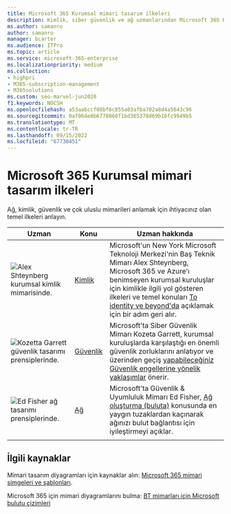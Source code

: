 ```yaml
---
title: Microsoft 365 Kurumsal mimari tasarım ilkeleri
description: Kimlik, siber güvenlik ve ağ uzmanlarından Microsoft 365 Kurumsal mimari tasarım ilkeleri hakkında bilgi edinin.
ms.author: samanro
author: samanro
manager: bcarter
ms.audience: ITPro
ms.topic: article
ms.service: microsoft-365-enterprise
ms.localizationpriority: medium
ms.collection:
- highpri
- M365-subscription-management
- M365solutions
ms.custom: seo-marvel-jun2020
f1.keywords: NOCSH
ms.openlocfilehash: a53aabccf08bf6c855a03afba702a8d4a5043c96
ms.sourcegitcommit: 0af064e8b6778060f1bd365378d69b16fc9949b5
ms.translationtype: MT
ms.contentlocale: tr-TR
ms.lasthandoff: 09/15/2022
ms.locfileid: "67730451"
---
```

# <a name="microsoft-365-enterprise-architecture-design-principles"></a>Microsoft 365 Kurumsal mimari tasarım ilkeleri

Ağ, kimlik, güvenlik ve çok uluslu mimarileri anlamak için ihtiyacınız olan temel ilkeleri anlayın.

| Uzman | Konu | Uzman hakkında |
|---------|---------|---------|
|![Alex Shteynberg kurumsal kimlik mimarisinde.](../media/solutions-architecture-center/identity-and-beyond-alex-shteynberg.jpg)   |    [Kimlik](identity-design-principles.md)     | Microsoft'un New York Microsoft Teknoloji Merkezi'nin Baş Teknik Mimarı Alex Shteynberg, Microsoft 365 ve Azure'ı benimseyen kurumsal kuruluşlar için kimlikle ilgili yol gösteren ilkeleri ve temel konuları [To identity ve beyond'da](identity-design-principles.md) açıklamak için bir adım geri alır. |
| ![Kozetta Garrett güvenlik tasarımı prensiplerinde.](../media/solutions-architecture-center/kozeta-garrett-security.jpg)   |     [Güvenlik](security-design-principles.md)    |  Microsoft'ta Siber Güvenlik Mimarı Kozeta Garrett, kurumsal kuruluşlarda karşılaştığı en önemli güvenlik zorluklarını anlatıyor ve üzerinden geçiş [yapabileceğiniz Güvenlik engellerine yönelik yaklaşımlar](security-design-principles.md) önerir.  |
| ![Ed Fisher ağ tasarımı prensiplerinde.](../media/solutions-architecture-center/ed-fisher-networking.jpg)    |       [Ağ](networking-design-principles.md)  |   Microsoft'ta Güvenlik & Uyumluluk Mimarı Ed Fisher, [Ağ oluşturma (buluta)](networking-design-principles.md) konusunda en yaygın tuzaklardan kaçınarak ağınızı bulut bağlantısı için iyileştirmeyi açıklar.       |
|    |         |         |

## <a name="related-resources"></a>İlgili kaynaklar

Mimari tasarım diyagramları için kaynaklar alın: [Microsoft 365 mimari simgeleri ve şablonları](architecture-icons-templates.md).

Microsoft 365 için mimari diyagramlarını bulma: [BT mimarları için Microsoft bulutu çizimleri](cloud-architecture-models.md)
